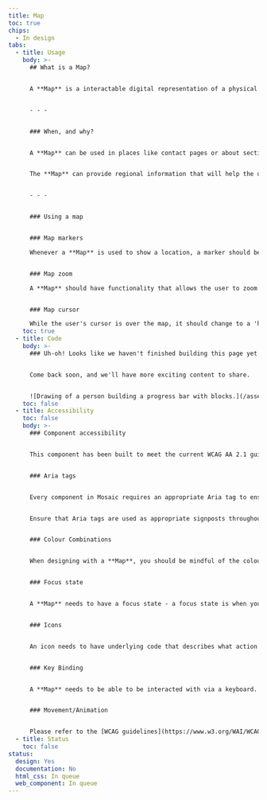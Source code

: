 ```yaml
---
title: Map
toc: true
chips:
  - In design
tabs:
  - title: Usage
    body: >-
      ## What is a Map?


      A **Map** is a interactable digital representation of a physical map, i.e. a diagram of an area of land or sea showing physical features, cities and roads with controls for search and zoom.


      - - -


      ### When, and why?


      A **Map** can be used in places like contact pages or about sections of your application to increase awareness of a location and display key points.


      The **Map** can provide regional information that will help the user locate a particular service and calculate the distance between two markers.


      - - -


      ### Using a map


      ### Map markers

      Whenever a **Map** is used to show a location, a marker should be displayed on the location to illustrate effectively where the user's attention should be focused.


      ### Map zoom

      A **Map** should have functionality that allows the user to zoom in and out to get a wider context of the location. There should also be a zoom level included to show how zoomed in the user is.


      ### Map cursor

      While the user's cursor is over the map, it should change to a 'hand' symbol rather than a pointer to demonstrate that the map is interactable.
    toc: true
  - title: Code
    body: >-
      ### Uh-oh! Looks like we haven't finished building this page yet.


      Come back soon, and we'll have more exciting content to share.


      ![Drawing of a person building a progress bar with blocks.](/assets/img/downloading.svg "Just a few more pieces to go before it is ready...")
    toc: false
  - title: Accessibility
    toc: false
    body: >-
      ### Component accessibility


      This component has been built to meet the current WCAG AA 2.1 guidelines. We also test these components against the guidelines before release.


      ### Aria tags


      Every component in Mosaic requires an appropriate Aria tag to ensure that screen readers can effectively parse the page. Aria tags are provided as part of Mosaic. Please do not override these without good reason.


      Ensure that Aria tags are used as appropriate signposts throughout the product.


      ### Colour Combinations


      When designing with a **Map**, you should be mindful of the colour combinations you are using. The components have been designed with this in mind, but if you are using colours that are not part of the default component, please ensure that there is a clear colour contrast within the parts of the component and between the **Map** and the background it is on. To check the contrast, please use [WebAIM's contrast checker](https://webaim.org/resources/contrastchecker/).


      ### Focus state


      A **Map** needs to have a focus state - a focus state is when you tab into an element to interact with it. Ensure that users can use their keyboard to focus on the **Map**.


      ### Icons


      An icon needs to have underlying code that describes what action the icon takes. the labels should be specific - for example, a 'bin' icon for delete should be labelled 'delete' not 'bin'.


      ### Key Binding


      A **Map** needs to be able to be interacted with via a keyboard. Where possible we will provide key-binds within our Mosaic component or there will be default HTML or plugin ones. If this isn't the case then please implement logical key-binds for all intractable components.


      ### Movement/Animation


      Please refer to the [WCAG guidelines](https://www.w3.org/WAI/WCAG21/quickref/?showtechniques=129%2C131%2C133%2C136%2C141%2C145%2C147%2C1412%2C211%2C212%2C231%2C241%2C245%2C251%2C254%2C312%2C322%2C332%2C411%2C412%2C413#three-flashes-or-below-threshold) for the time-based considerations for animations.
  - title: Status
    toc: false
status:
  design: Yes
  documentation: No
  html_css: In queue
  web_component: In queue
---
```


